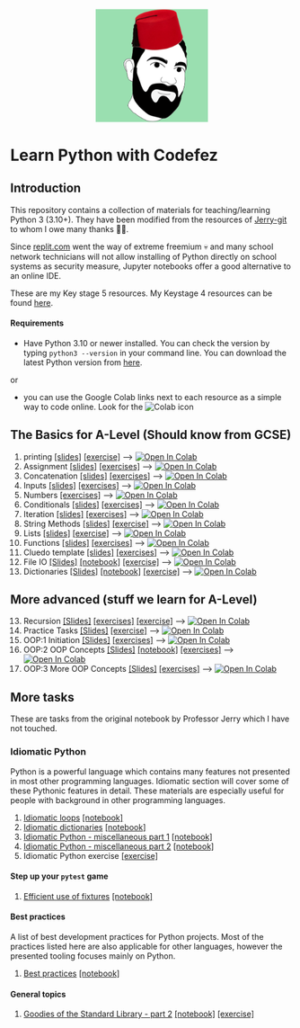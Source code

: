 <p align="center">
  <img width="200" src="notion_avatar2.png" alt="logo"/>
</p>

# Learn Python with Codefez

## Introduction

This repository contains a collection of materials for teaching/learning Python 3 (3.10+). They have been modified from the resources of [Jerry-git](https://github.com/jerry-git/learn-python3/) to whom I owe many thanks 🙏🏼.

Since [replit.com](https://replit.com) went the way of extreme freemium 💀 and many school network technicians will not allow installing of Python directly on school systems as security measure, Jupyter notebooks offer a good alternative to an online IDE.

These are my Key stage 5 resources. My Keystage 4 resources can be found [here](https://COMINGSOON.com). 

#### Requirements
* Have Python 3.10 or newer installed. You can check the version by typing `python3 --version` in your command line. You can download the latest Python version from [here](https://www.python.org/downloads/). 
  
or 
  

* you can use the Google Colab links next to each resource as a simple way to code online. Look for the ![Colab](https://colab.research.google.com/assets/colab-badge.svg) icon


## The Basics for A-Level (Should know from GCSE)
1. printing [[slides]](https://docs.google.com/presentation/d/1os1vxBUT59i1xc0ldanfXTFst1T5APioZpWi5VAPzq8/edit?usp=sharing) [[exercise]](http://nbviewer.jupyter.org/github/BethsGrammar/learn-python3/blob/master/notebooks/beginner/exercises/01_01_printing_exercise.ipynb) --> <a href="https://colab.research.google.com/github/BethsGrammar/learn-python3/blob/master/notebooks/beginner/exercises/01_01_printing_exercise.ipynb"><img src="https://colab.research.google.com/assets/colab-badge.svg" alt="Open In Colab"></a>
2. Assignment [[slides]](https://docs.google.com/presentation/d/1os1vxBUT59i1xc0ldanfXTFst1T5APioZpWi5VAPzq8/edit?usp=sharing) [[exercises]](https://github.com/BethsGrammar/learn-python3/blob/master/notebooks/beginner/exercises/01_02_assignment_exercise.ipynb) --> <a href="https://colab.research.google.com/github/BethsGrammar/learn-python3/blob/master/notebooks/beginner/exercises/01_02_assignment_exercise.ipynb"><img src="https://colab.research.google.com/assets/colab-badge.svg" alt="Open In Colab"></a>
3. Concatenation [[slides]](https://docs.google.com/presentation/d/1os1vxBUT59i1xc0ldanfXTFst1T5APioZpWi5VAPzq8/edit?usp=sharing) [[exercises]](https://github.com/BethsGrammar/learn-python3/blob/master/notebooks/beginner/exercises/01_03_concatenation.ipynb) --> <a href="https://colab.research.google.com/github/BethsGrammar/learn-python3/blob/master/notebooks/beginner/exercises/01_03_concatenation.ipynb"><img src="https://colab.research.google.com/assets/colab-badge.svg" alt="Open In Colab"></a>
4. Inputs [[slides]](https://docs.google.com/presentation/d/1os1vxBUT59i1xc0ldanfXTFst1T5APioZpWi5VAPzq8/edit?usp=sharing) [[exercises]](https://github.com/BethsGrammar/learn-python3/blob/master/notebooks/beginner/exercises/01_04_inputs.ipynb) --> <a href="https://colab.research.google.com/github/BethsGrammar/learn-python3/blob/master/notebooks/beginner/exercises/01_04_inputs.ipynb"><img src="https://colab.research.google.com/assets/colab-badge.svg" alt="Open In Colab"></a>
5. Numbers [[exercises]](http://nbviewer.jupyter.org/github/jerry-git/learn-python3/blob/master/notebooks/beginner/exercises/01_05_numbers_exercise.ipynb) --> <a href="https://colab.research.google.com/github/BethsGrammar/learn-python3/blob/master/notebooks/beginner/exercises/01_05_numbers_exercise.ipynb"><img src="https://colab.research.google.com/assets/colab-badge.svg" alt="Open In Colab"></a>
6. Conditionals [[slides]](https://docs.google.com/presentation/d/1xCYwrbR-niJa7FApN75h6EUoY7DgRmVkuKc0NZMSXT0/edit?usp=sharing) [[exercises]](http://nbviewer.jupyter.org/github/BethsGrammar/learn-python3/blob/master/notebooks/beginner/exercises/02_01_conditionals_exercise.ipynb)  --> <a href="https://colab.research.google.com/github/BethsGrammar/learn-python3/blob/master/notebooks/beginner/exercises/02_01_conditionals_exercise.ipynb"><img src="https://colab.research.google.com/assets/colab-badge.svg" alt="Open In Colab"></a>
7. Iteration [[slides]](https://docs.google.com/presentation/d/1xCYwrbR-niJa7FApN75h6EUoY7DgRmVkuKc0NZMSXT0/edit?usp=sharing) [[exercises]](http://nbviewer.jupyter.org/github/BethsGrammar/learn-python3/blob/master/notebooks/beginner/exercises/02_02_iteration_exercise.ipynb)  --> <a href="https://colab.research.google.com/github/BethsGrammar/learn-python3/blob/master/notebooks/beginner/exercises/02_02_iteration_exercise.ipynb"><img src="https://colab.research.google.com/assets/colab-badge.svg" alt="Open In Colab"></a>
8. String Methods [[slides]](https://docs.google.com/presentation/d/1FP_6fwsAgNFIMPGrzrxialRhGEdxBX3ebB1u1yZyjZI/edit?usp=drive_link) [[exercise]](http://nbviewer.jupyter.org/github/BethsGrammar/learn-python3/blob/master/notebooks/beginner/exercises/03_strings_exercise.ipynb) --> <a href="https://colab.research.google.com/github/BethsGrammar/learn-python3/blob/master/notebooks/beginner/exercises/03_strings_exercise.ipynb"><img src="https://colab.research.google.com/assets/colab-badge.svg" alt="Open In Colab"></a>
9. Lists [[slides]](https://docs.google.com/presentation/d/1dT42DoNn2r5rhZRlcwFGmP_IMniB8qIRpnFHMtSOpd0/edit?usp=sharing) [[exercise]](http://nbviewer.jupyter.org/github/BethsGrammar/learn-python3/blob/master/notebooks/beginner/exercises/04_lists_exercise.ipynb) --> <a href="https://colab.research.google.com/github/BethsGrammar/learn-python3/blob/master/notebooks/beginner/exercises/04_lists_exercise.ipynb"><img src="https://colab.research.google.com/assets/colab-badge.svg" alt="Open In Colab"></a>
10. Functions [[slides]](https://docs.google.com/presentation/d/140DmfSm8lQ2fN4H63yZhD8ZRBhVtFQLirH5cvSmizC4/edit?usp=sharing) [[exercises]](http://nbviewer.jupyter.org/github/BethsGrammar/learn-python3/blob/master/notebooks/beginner/exercises/05_functions_exercise.ipynb) --> <a href="https://colab.research.google.com/github/BethsGrammar/learn-python3/blob/master/notebooks/beginner/exercises/05_functions_exercise.ipynb"><img src="https://colab.research.google.com/assets/colab-badge.svg" alt="Open In Colab"></a>
11. Cluedo template [[slides]](https://docs.google.com/presentation/d/1Ece2IIOSVGtcLmQmWRuf0htyXS3M631NAoE8X4iQOJ0/edit?usp=sharing) [[exercises]](http://nbviewer.jupyter.org/github/BethsGrammar/learn-python3/blob/master/notebooks/beginner/exercises/05_functions_cluedo_template.ipynb) --> <a href="https://colab.research.google.com/github/BethsGrammar/learn-python3/blob/master/notebooks/beginner/exercises/05_functions_cluedo_template.ipynb"><img src="https://colab.research.google.com/assets/colab-badge.svg" alt="Open In Colab"></a>
12. File IO [[Slides]](https://docs.google.com/presentation/d/15zY4oDMAApSPzKQ5kY-SMGcCPcAX-oMGi6aqSeaWxVE/edit?usp=sharing) [[notebook]](http://nbviewer.jupyter.org/github/BethsGrammar/learn-python3/blob/master/notebooks/beginner/notebooks/10_file_io.ipynb) [[exercise]](http://nbviewer.jupyter.org/github/BethsGrammar/learn-python3/blob/master/notebooks/beginner/exercises/10_file_io_exercise.ipynb) --> <a href="https://colab.research.google.com/drive/1MItx9oFCZyj5GRsMPWMFM7wFqpJ3Wywb?usp=sharing"><img src="https://colab.research.google.com/assets/colab-badge.svg" alt="Open In Colab"></a>
13. Dictionaries [[Slides]](https://docs.google.com/presentation/d/1gJ0IUxOKRII2nFZB41pUCoiFIE-sl0e6F-UpNAzakns/edit?usp=sharing) [[notebook]](http://nbviewer.jupyter.org/github/BethsGrammar/learn-python3/blob/master/notebooks/beginner/notebooks/06_dictionaries.ipynb) [[exercise]](http://nbviewer.jupyter.org/github/BethsGrammar/learn-python3/blob/master/notebooks/beginner/exercises/06_dictionaries_exercise.ipynb) --> <a href="https://colab.research.google.com/drive/1ttk9scrqaS71sPwrc1vE79Y-LhdcKHaw?usp=sharing"><img src="https://colab.research.google.com/assets/colab-badge.svg" alt="Open In Colab"></a>

## More advanced (stuff we learn for A-Level)

13. Recursion [[Slides]](https://docs.google.com/presentation/d/1ISST7HSRBHbE8RmgxLuytSSpuii5rZLA6Zgi_E72GJ4/edit?usp=sharing) [[exercises]](http://nbviewer.jupyter.org/github/BethsGrammar/learn-python3/blob/master/notebooks/beginner/notebooks/06_dictionaries.ipynb) [[exercise]](http://nbviewer.jupyter.org/github/BethsGrammar/learn-python3/blob/master/notebooks/beginner/exercises/07_recursion_exercise.ipynb) --> <a href="https://colab.research.google.com/github/BethsGrammar/learn-python3/blob/master/notebooks/beginner/exercises/07_recursion_exercise.ipynb"><img src="https://colab.research.google.com/assets/colab-badge.svg" alt="Open In Colab"></a>
14. Practice Tasks [[Slides]](https://docs.google.com/presentation/d/1rTnaarg_ZPioxZPpr_6Jf6tQSAV5h55OtP5dQUGwUOY/edit?usp=sharing) [[exercise]](http://nbviewer.jupyter.org/github/BethsGrammar/learn-python3/blob/master/notebooks/beginner/exercises/08_02_more_practice_exercises) --> <a href="https://colab.research.google.com/github/BethsGrammar/learn-python3/blob/master/notebooks/beginner/exercises/08_02_more_practice_exercises.ipynb"><img src="https://colab.research.google.com/assets/colab-badge.svg" alt="Open In Colab"></a>
15. OOP:1 Initiation [[Slides]](https://docs.google.com/presentation/d/1tcrrDkP9bxVmKh6WDOgrU_AD_N2-UI0ok4rydMHnTWE/edit?usp=sharing) [[exercises]](http://nbviewer.jupyter.org/github/BethsGrammar/learn-python3/blob/master/notebooks/beginner/exercises/11_classes_exercise_1.ipynb) --> <a href="https://colab.research.google.com/github/BethsGrammar/learn-python3/blob/master/notebooks/beginner/exercises/11_classes_exercise_1.ipynb"><img src="https://colab.research.google.com/assets/colab-badge.svg" alt="Open In Colab"></a>
16. OOP:2 OOP Concepts [[Slides]](https://docs.google.com/presentation/d/1mxz7Fkb7gP7TR0eIDCGrLOVyqG2c9C95rRRiz5-gl_Y/edit?usp=sharing) [[notebook]](http://nbviewer.jupyter.org/github/BethsGrammar/learn-python3/blob/master/notebooks/beginner/notebooks/11_classes.ipynb) [[exercises]](http://nbviewer.jupyter.org/github/BethsGrammar/learn-python3/blob/master/notebooks/beginner/exercises/11_classes_exercise_2.ipynb) --> <a href="https://colab.research.google.com/github/BethsGrammar/learn-python3/blob/master/notebooks/beginner/exercises/11_classes_exercise_2.ipynb"><img src="https://colab.research.google.com/assets/colab-badge.svg" alt="Open In Colab"></a>
17. OOP:3 More OOP Concepts [[Slides]](https://docs.google.com/presentation/d/1U0YKP6eoQunObVuHvpO6r5292vQwUzBGpERm-wXv14w/edit?usp=sharing) [[exercises]](http://nbviewer.jupyter.org/github/BethsGrammar/learn-python3/blob/master/notebooks/beginner/exercises/11_classes_exercise_3.ipynb) --> <a href="https://colab.research.google.com/github/BethsGrammar/learn-python3/blob/master/notebooks/beginner/exercises/11_classes_exercise_3.ipynb"><img src="https://colab.research.google.com/assets/colab-badge.svg" alt="Open In Colab"></a>



## More tasks 
These are tasks from the original notebook by Professor Jerry which I have not touched. 

### Idiomatic Python
Python is a powerful language which contains many features not presented in most other programming languages. Idiomatic section will cover some of these Pythonic features in detail. These materials are especially useful for people with background in other programming languages.

1. [Idiomatic loops](https://jerry-git.github.io/learn-python3/notebooks/intermediate/html/01_idiomatic_loops.html) [[notebook]](http://nbviewer.jupyter.org/github/jerry-git/learn-python3/blob/master/notebooks/intermediate/notebooks/01_idiomatic_loops.ipynb)
2. [Idiomatic dictionaries](https://jerry-git.github.io/learn-python3/notebooks/intermediate/html/02_idiomatic_dicts.html) [[notebook]](http://nbviewer.jupyter.org/github/jerry-git/learn-python3/blob/master/notebooks/intermediate/notebooks/02_idiomatic_dicts.ipynb)
3. [Idiomatic Python - miscellaneous part 1](https://jerry-git.github.io/learn-python3/notebooks/intermediate/html/03_idiomatic_misc1.html) [[notebook]](http://nbviewer.jupyter.org/github/jerry-git/learn-python3/blob/master/notebooks/intermediate/notebooks/03_idiomatic_misc1.ipynb)
4. [Idiomatic Python - miscellaneous part 2](https://jerry-git.github.io/learn-python3/notebooks/intermediate/html/04_idiomatic_misc2.html) [[notebook]](http://nbviewer.jupyter.org/github/jerry-git/learn-python3/blob/master/notebooks/intermediate/notebooks/04_idiomatic_misc2.ipynb)
5. Idiomatic Python exercise [[exercise]](http://nbviewer.jupyter.org/github/jerry-git/learn-python3/blob/master/notebooks/intermediate/exercises/05_idiomatic_python_exercise.ipynb)

#### Step up your `pytest` game
1. [Efficient use of fixtures](https://jerry-git.github.io/learn-python3/notebooks/intermediate/html/01_pytest_fixtures.html) [[notebook]](http://nbviewer.jupyter.org/github/jerry-git/learn-python3/blob/master/notebooks/intermediate/notebooks/01_pytest_fixtures.ipynb)

#### Best practices
A list of best development practices for Python projects. Most of the practices listed here are also applicable for other languages, however the presented tooling focuses mainly on Python.
1. [Best practices](https://jerry-git.github.io/learn-python3/notebooks/intermediate/html/01_best_practices.html) [[notebook]](http://nbviewer.jupyter.org/github/jerry-git/learn-python3/blob/master/notebooks/intermediate/notebooks/01_best_practices.ipynb)

#### General topics
1. [Goodies of the Standard Library - part 2](https://jerry-git.github.io/learn-python3/notebooks/intermediate/html/01_std_lib2.html) [[notebook]](http://nbviewer.jupyter.org/github/jerry-git/learn-python3/blob/master/notebooks/intermediate/notebooks/01_std_lib2.ipynb) [[exercise]](http://nbviewer.jupyter.org/github/jerry-git/learn-python3/blob/master/notebooks/intermediate/exercises/01_std_lib2_exercise.ipynb)

